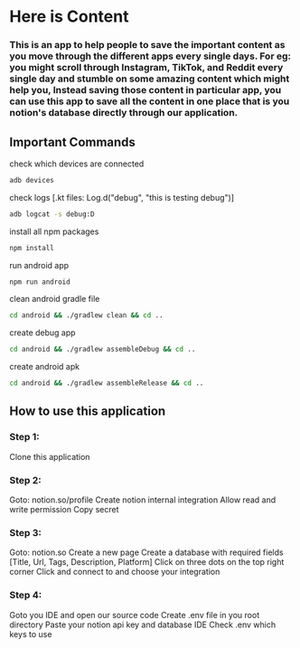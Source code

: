 # Here is Content
### This is an app to help people to save the important content as you move through the different apps every single days. For eg: you might scroll through Instagram, TikTok, and Reddit every single day and stumble on some amazing content which might help you, Instead saving those content in particular app, you can use this app to save all the content in one place that is you notion's database directly through our application.


## Important Commands
check which devices are connected
``` bash
adb devices
```

check logs [.kt files: Log.d("debug", "this is testing debug")]
``` bash
adb logcat -s debug:D
```

install all npm packages
``` bash
npm install
```

run android app
``` bash
npm run android
```

clean android gradle file
``` bash
cd android && ./gradlew clean && cd ..
```

create debug app
``` bash
cd android && ./gradlew assembleDebug && cd ..
```

create android apk
``` bash
cd android && ./gradlew assembleRelease && cd ..
```


## How to use this application
### Step 1: 
Clone this application

### Step 2:
Goto: notion.so/profile
Create notion internal integration
Allow read and write permission
Copy secret

### Step 3:
Goto: notion.so
Create a new page
Create a database with required fields [Title, Url, Tags, Description, Platform]
Click on three dots on the top right corner
Click and connect to and choose your integration

### Step 4:
Goto you IDE and open our source code
Create .env file in you root directory
Paste your notion api key and database IDE
Check .env which keys to use
